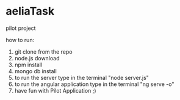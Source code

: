 # aeliaTask
pilot project

how to run:
1. git clone from the repo
2. node.js download
3. npm install 
4. mongo db install
5. to run the server type in the terminal "node server.js"
6. to run the angular application type in the terminal "ng serve -o"
7. have fun with Pilot Application ;)
